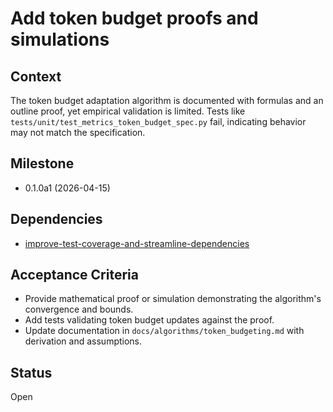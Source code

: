 # Add token budget proofs and simulations

## Context
The token budget adaptation algorithm is documented with formulas and an
outline proof, yet empirical validation is limited. Tests like
`tests/unit/test_metrics_token_budget_spec.py` fail, indicating behavior may
not match the specification.

## Milestone

- 0.1.0a1 (2026-04-15)

## Dependencies

- [improve-test-coverage-and-streamline-dependencies](improve-test-coverage-and-streamline-dependencies.md)

## Acceptance Criteria
- Provide mathematical proof or simulation demonstrating the algorithm's convergence and bounds.
- Add tests validating token budget updates against the proof.
- Update documentation in `docs/algorithms/token_budgeting.md` with derivation and assumptions.

## Status
Open
